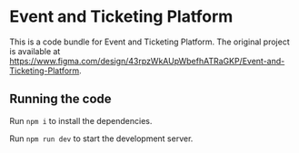 
  # Event and Ticketing Platform

  This is a code bundle for Event and Ticketing Platform. The original project is available at https://www.figma.com/design/43rpzWkAUpWbefhATRaGKP/Event-and-Ticketing-Platform.

  ## Running the code

  Run `npm i` to install the dependencies.

  Run `npm run dev` to start the development server.
  